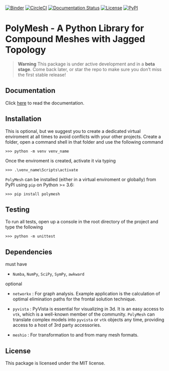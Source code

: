 [![Binder](https://mybinder.org/badge_logo.svg)](https://mybinder.org/v2/gh/dewloosh/PolyMesh/main?labpath=notebooks%5Cgrid.ipynb)
[![CircleCI](https://circleci.com/gh/dewloosh/PolyMesh.svg?style=shield)](https://circleci.com/gh/dewloosh/PolyMesh) 
[![Documentation Status](https://readthedocs.org/projects/polymesh/badge/?version=latest)](https://polymesh.readthedocs.io/en/latest/?badge=latest) 
[![License](https://img.shields.io/badge/License-MIT-yellow.svg)](https://opensource.org/licenses/MIT)
[![PyPI](https://badge.fury.io/py/PolyMesh.svg)](https://pypi.org/project/PolyMesh) 

# **PolyMesh** - A Python Library for Compound Meshes with Jagged Topology

> **Warning**
> This package is under active development and in a **beta stage**. Come back later, or star the repo to make sure you don’t miss the first stable release!

## **Documentation**

Click [here](https://PolyMesh.readthedocs.io/en/latest/) to read the documentation.

## **Installation**
This is optional, but we suggest you to create a dedicated virtual enviroment at all times to avoid conflicts with your other projects. Create a folder, open a command shell in that folder and use the following command

```console
>>> python -m venv venv_name
```

Once the enviroment is created, activate it via typing

```console
>>> .\venv_name\Scripts\activate
```

`PolyMesh` can be installed (either in a virtual enviroment or globally) from PyPI using `pip` on Python >= 3.6:

```console
>>> pip install polymesh
```

## **Testing**

To run all tests, open up a console in the root directory of the project and type the following

```console
>>> python -m unittest
```

## **Dependencies**

must have 
  * `Numba`, `NumPy`, `SciPy`, `SymPy`, `awkward`

optional 
  * `networkx` : For graph analysis. Example application is the calculation of optimal elimination paths for the frontal solution technique. 
  
  * `pyvista` : PyVista is essential for visualizing in 3d. It is an easy access to `vtk`, which is a well-known member of the community. `PolyMesh` can translate complex
  models into `pyvista` or `vtk` objects any time, providing access to a host of 3rd party accessories.

  * `meshio` : For transformation to and from many mesh formats.

## **License**

This package is licensed under the MIT license.